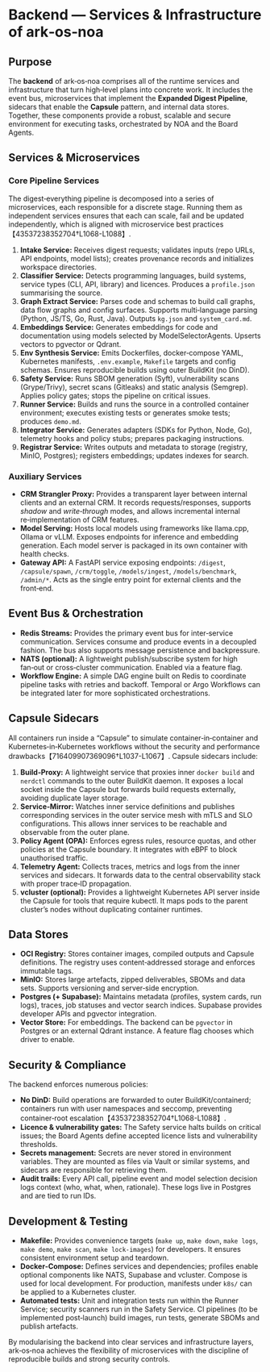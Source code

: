 # Backend — Services & Infrastructure of ark‑os‑noa

## Purpose

The **backend** of ark‑os‑noa comprises all of the runtime services and infrastructure that turn high‑level plans into concrete work.  It includes the event bus, microservices that implement the **Expanded Digest Pipeline**, sidecars that enable the **Capsule** pattern, and internal data stores.  Together, these components provide a robust, scalable and secure environment for executing tasks, orchestrated by NOA and the Board Agents.

## Services & Microservices

### Core Pipeline Services

The digest‑everything pipeline is decomposed into a series of microservices, each responsible for a discrete stage.  Running them as independent services ensures that each can scale, fail and be updated independently, which is aligned with microservice best practices【43537238352704†L1068-L1088】.

1. **Intake Service:** Receives digest requests; validates inputs (repo URLs, API endpoints, model lists); creates provenance records and initializes workspace directories.
2. **Classifier Service:** Detects programming languages, build systems, service types (CLI, API, library) and licences.  Produces a `profile.json` summarising the source.
3. **Graph Extract Service:** Parses code and schemas to build call graphs, data flow graphs and config surfaces.  Supports multi‑language parsing (Python, JS/TS, Go, Rust, Java).  Outputs `kg.json` and `system_card.md`.
4. **Embeddings Service:** Generates embeddings for code and documentation using models selected by ModelSelectorAgents.  Upserts vectors to pgvector or Qdrant.
5. **Env Synthesis Service:** Emits Dockerfiles, docker‑compose YAML, Kubernetes manifests, `.env.example`, `Makefile` targets and config schemas.  Ensures reproducible builds using outer BuildKit (no DinD).
6. **Safety Service:** Runs SBOM generation (Syft), vulnerability scans (Grype/Trivy), secret scans (Gitleaks) and static analysis (Semgrep).  Applies policy gates; stops the pipeline on critical issues.
7. **Runner Service:** Builds and runs the source in a controlled container environment; executes existing tests or generates smoke tests; produces `demo.md`.
8. **Integrator Service:** Generates adapters (SDKs for Python, Node, Go), telemetry hooks and policy stubs; prepares packaging instructions.
9. **Registrar Service:** Writes outputs and metadata to storage (registry, MinIO, Postgres); registers embeddings; updates indexes for search.

### Auxiliary Services

* **CRM Strangler Proxy:** Provides a transparent layer between internal clients and an external CRM.  It records requests/responses, supports *shadow* and *write‑through* modes, and allows incremental internal re‑implementation of CRM features.
* **Model Serving:** Hosts local models using frameworks like llama.cpp, Ollama or vLLM.  Exposes endpoints for inference and embedding generation.  Each model server is packaged in its own container with health checks.
* **Gateway API:** A FastAPI service exposing endpoints: `/digest`, `/capsule/spawn`, `/crm/toggle`, `/models/ingest`, `/models/benchmark`, `/admin/*`.  Acts as the single entry point for external clients and the front‑end.

## Event Bus & Orchestration

* **Redis Streams:** Provides the primary event bus for inter‑service communication.  Services consume and produce events in a decoupled fashion.  The bus also supports message persistence and backpressure.
* **NATS (optional):** A lightweight publish/subscribe system for high fan‑out or cross‑cluster communication.  Enabled via a feature flag.
* **Workflow Engine:** A simple DAG engine built on Redis to coordinate pipeline tasks with retries and backoff.  Temporal or Argo Workflows can be integrated later for more sophisticated orchestrations.

## Capsule Sidecars

All containers run inside a “Capsule” to simulate container‑in‑container and Kubernetes‑in‑Kubernetes workflows without the security and performance drawbacks【716409907369096†L1037-L1067】.  Capsule sidecars include:

1. **Build‑Proxy:** A lightweight service that proxies inner `docker build` and `nerdctl` commands to the outer BuildKit daemon.  It exposes a local socket inside the Capsule but forwards build requests externally, avoiding duplicate layer storage.
2. **Service‑Mirror:** Watches inner service definitions and publishes corresponding services in the outer service mesh with mTLS and SLO configurations.  This allows inner services to be reachable and observable from the outer plane.
3. **Policy Agent (OPA):** Enforces egress rules, resource quotas, and other policies at the Capsule boundary.  It integrates with eBPF to block unauthorised traffic.
4. **Telemetry Agent:** Collects traces, metrics and logs from the inner services and sidecars.  It forwards data to the central observability stack with proper trace‑ID propagation.
5. **vcluster (optional):** Provides a lightweight Kubernetes API server inside the Capsule for tools that require kubectl.  It maps pods to the parent cluster’s nodes without duplicating container runtimes.

## Data Stores

* **OCI Registry:** Stores container images, compiled outputs and Capsule definitions.  The registry uses content‑addressed storage and enforces immutable tags.
* **MinIO:** Stores large artefacts, zipped deliverables, SBOMs and data sets.  Supports versioning and server‑side encryption.
* **Postgres (+ Supabase):** Maintains metadata (profiles, system cards, run logs), traces, job statuses and vector search indices.  Supabase provides developer APIs and pgvector integration.
* **Vector Store:** For embeddings.  The backend can be `pgvector` in Postgres or an external Qdrant instance.  A feature flag chooses which driver to enable.

## Security & Compliance

The backend enforces numerous policies:

- **No DinD:** Build operations are forwarded to outer BuildKit/containerd; containers run with user namespaces and seccomp, preventing container‑root escalation【43537238352704†L1068-L1088】.
- **Licence & vulnerability gates:** The Safety service halts builds on critical issues; the Board Agents define accepted licence lists and vulnerability thresholds.
- **Secrets management:** Secrets are never stored in environment variables.  They are mounted as files via Vault or similar systems, and sidecars are responsible for retrieving them.
- **Audit trails:** Every API call, pipeline event and model selection decision logs context (who, what, when, rationale).  These logs live in Postgres and are tied to run IDs.

## Development & Testing

* **Makefile:** Provides convenience targets (`make up`, `make down`, `make logs`, `make demo`, `make scan`, `make lock-images`) for developers.  It ensures consistent environment setup and teardown.
* **Docker‑Compose:** Defines services and dependencies; profiles enable optional components like NATS, Supabase and vcluster.  Compose is used for local development.  For production, manifests under `k8s/` can be applied to a Kubernetes cluster.
* **Automated tests:** Unit and integration tests run within the Runner Service; security scanners run in the Safety Service.  CI pipelines (to be implemented post‑launch) build images, run tests, generate SBOMs and publish artefacts.

By modularising the backend into clear services and infrastructure layers, ark‑os‑noa achieves the flexibility of microservices with the discipline of reproducible builds and strong security controls.
